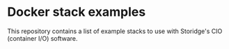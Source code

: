 # Docker stack examples
This repository contains a list of example stacks to use with Storidge's CIO (container I/O) software. 
